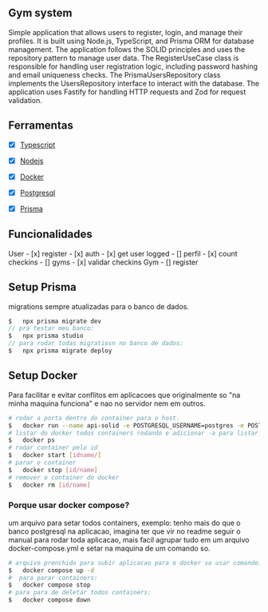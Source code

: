 ## Gym system

Simple application that allows users to register, login, and manage their profiles. It is built using Node.js, TypeScript, and Prisma ORM for database management. The application follows the SOLID principles and uses the repository pattern to manage user data. The RegisterUseCase class is responsible for handling user registration logic, including password hashing and email uniqueness checks. The PrismaUsersRepository class implements the UsersRepository interface to interact with the database. The application uses Fastify for handling HTTP requests and Zod for request validation.

## Ferramentas

- [x] [Typescript]()
- [x] [Nodejs]()
- [x] [Docker]()
- [x] [Postgresql]()
- [x] [Prisma]()


## Funcionalidades

User
    - [x] register
    - [x] auth
    - [x] get user logged
    - [] perfil
    - [x] count checkins
    - [] gyms 
    - [x] validar checkins
Gym 
    - [] register


## Setup Prisma

migrations sempre atualizadas para o banco de dados.

```js
$   npx prisma migrate dev
// pra testar meu banco:
$   npx prisma studio
// para rodar todas migratiosn no banco de dados:
$   npx prisma migrate deploy
```

## Setup Docker

Para facilitar e evitar conflitos em aplicacoes que originalmente so "na minha maquina funciona" e nao no servidor nem em outros.

```bash
# rodar a porta dentro do container para o host.
$   docker run --name api-solid -e POSTGRESQL_USERNAME=postgres -e POSTGRESQL_PASSWORD=admin -e POSTGRESQL_DATABASE=api_db -p 5432:5432 -d bitnami/postgresql
# listar do docker todos containers rodando e adicionar -a para listar todos criados
$   docker ps
# rodar container pelo id 
$   docker start [idname/]
# parar o container 
$   docker stop [id/name]
# remover o container do docker
$   docker rm [id/name]
```

### Porque usar docker compose?

um arquivo para setar todos containers, exemplo: tenho mais do que o banco postgresql na aplicacao, imagina ter que vir no readme seguir o manual para rodar toda aplicacao, mais facil agrupar tudo em um arquivo docker-compose.yml e setar na maquina de um comando so.

```bash
# arquivo prenchido para subir aplicacao para o docker so usar comando: -d roda em background sem os logs.
$   docker compose up -d
#  para parar containers:
$   docker compose stop
# para para de deletar todos containers:
$   docker compose down
```

## 